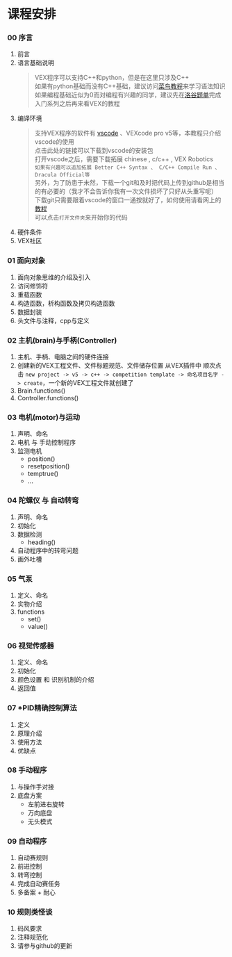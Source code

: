 # 课程安排

### 00 序言
1. 前言
2. 语言基础说明<br>
   >>>
   > VEX程序可以支持C++和python，但是在这里只涉及C++<br>
   > 如果有python基础而没有C++基础，建议访问[菜鸟教程](https://www.runoob.com/cplusplus/cpp-tutorial.html)来学习语法知识<br>
   > 如果编程基础近似为0而对编程有兴趣的同学，建议先在[洛谷题单](https://www.luogu.com.cn/training/list)完成入门系列之后再来看VEX的教程
   >>>
4. 编译环境
   >>>
   > 支持VEX程序的软件有 [vscode](https://code.visualstudio.com/sha/download?build=stable&os=win32-x64-user) 、VEXcode pro v5等，本教程只介绍vscode的使用<br>
   > 点击此处的链接可以下载到vscode的安装包<br>
   > 打开vscode之后，需要下载拓展 chinese , c/c++ , VEX Robotics<br>
   > `如果有兴趣可以追加拓展 Better C++ Syntax 、 C/C++ Compile Run 、 Dracula Official等` <br>
   > 另外，为了防患于未然，下载一个git和及时把代码上传到github是相当的有必要的（我才不会告诉你我有一次文件损坏了只好从头重写呢）<br>
   > 下载git只需要跟着vscode的窗口一通按就好了，如何使用请看网上的[教程](https://www.runoob.com/git/git-tutorial.html)<br>
   > 可以点击`打开文件夹`来开始你的代码
   >>>
6. 硬件条件
7. VEX社区

### 01 面向对象
1. 面向对象思维的介绍及引入
2. 访问修饰符
3. 重载函数
4. 构造函数，析构函数及拷贝构造函数
5. 数据封装
6. 头文件与注释，cpp与定义

### 02 主机(brain)与手柄(Controller)
1. 主机、手柄、电脑之间的硬件连接
2. 创建新的VEX工程文件、文件标题规范、文件储存位置
   从VEX插件中 顺次点击 `new project -> v5 -> c++ -> competition template -> 命名项目名字 -> create`，一个新的VEX工程文件就创建了
4. Brain.functions()
5. Controller.functions()

### 03 电机(motor)与运动
1. 声明、命名
2. 电机 与 手动控制程序
3. 监测电机
   * position()
   * resetposition()
   * temptrue()
   * ...

### 04 陀螺仪 与 自动转弯
1. 声明、命名
2. 初始化
3. 数据检测
   * heading()
4. 自动程序中的转弯问题
5. 画外吐槽

### 05 气泵
1. 定义、命名
2. 实物介绍
3. functions
   * set()
   * value()

### 06 视觉传感器
1. 定义、命名
2. 初始化
3. 颜色设置 和 识别机制的介绍
4. 返回值

### 07 *PID精确控制算法
1. 定义
2. 原理介绍
3. 使用方法
4. 优缺点

### 08 手动程序
1. 与操作手对接
2. 底盘方案
   * 左前进右旋转
   * 万向底盘
   * 无头模式

### 09 自动程序
1. 自动赛规则
2. 前进控制
3. 转弯控制
4. 完成自动赛任务
5. 多备案 + 耐心

### 10 规则类怪谈
1. 码风要求
2. 注释规范化
3. 请参与github的更新
